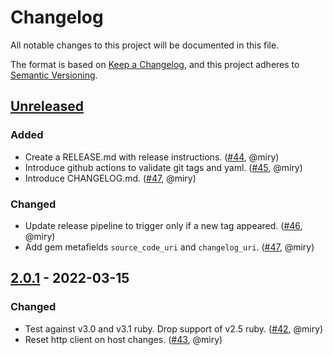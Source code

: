 # Changelog
All notable changes to this project will be documented in this file.

The format is based on [Keep a Changelog](https://keepachangelog.com/en/1.0.0/),
and this project adheres to [Semantic Versioning](https://semver.org/spec/v2.0.0.html).

## [Unreleased]
### Added
- Create a RELEASE.md with release instructions.
  ([#44](https://github.com/Shopify/toxiproxy-ruby/pull/44), @miry)
- Introduce github actions to validate git tags and yaml.
  ([#45](https://github.com/Shopify/toxiproxy-ruby/pull/45), @miry)
- Introduce CHANGELOG.md.
  ([#47](https://github.com/Shopify/toxiproxy-ruby/pull/47), @miry)

### Changed
- Update release pipeline to trigger only if a new tag appeared.
  ([#46](https://github.com/Shopify/toxiproxy-ruby/pull/46), @miry)
- Add gem metafields `source_code_uri` and `changelog_uri`.
  ([#47](https://github.com/Shopify/toxiproxy-ruby/pull/47), @miry)

## [2.0.1] - 2022-03-15
### Changed
- Test against v3.0 and v3.1 ruby. Drop support of v2.5 ruby.
  ([#42](https://github.com/Shopify/toxiproxy-ruby/pull/42), @miry)
- Reset http client on host changes. ([#43](https://github.com/Shopify/toxiproxy-ruby/pull/43), @miry)

[Unreleased]: https://github.com/Shopify/toxiproxy-ruby/compare/v2.0.1...HEAD
[2.0.1]: https://github.com/Shopify/toxiproxy-ruby/compare/v2.0.0...v2.0.1
